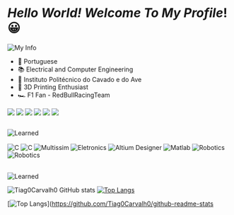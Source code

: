 
# ***Hello World! Welcome To My Profile***! 😀

![My Info](https://img.shields.io/badge/Information-D14836?style=for-the-badge&logo=&logoColor=white)




<ul>
<li>📍  Portuguese</li>
<li>📚 Electrical and Computer Engineering  </li>
<li>🏫 Instituto Politécnico do Cavado e do Ave  </li>
<li>📎  3D Printing Enthusiast </li>
<li>🏎️ F1 Fan - RedBullRacingTeam </li>
</ul>

<div>
<body>
<img align="center" src="https://img.shields.io/badge/Firefox_Browser-FF7139?style=for-the-badge&logo=Firefox-Browser&logoColor=white">
<img align="center" src="https://img.shields.io/badge/Visual_Studio-5C2D91?style=for-the-badge&logo=visual%20studio&logoColor=white">
<img align="center" src="https://img.shields.io/badge/Spotify-1ED760?&style=for-the-badge&logo=spotify&logoColor=white">
<img align="center" src="https://img.shields.io/badge/Intel-Core_i5_9th-0071C5?style=for-the-badge&logo=intel&logoColor=white">
<img align="center" src="https://img.shields.io/badge/NVIDIA-GTX1660TI-76B900?style=for-the-badge&logo=nvidia&logoColor=white">
<img align="center" src="https://img.shields.io/badge/Windows-0078D6?style=for-the-badge&logo=windows&logoColor=white">
<body>
</div>
<br>

![Learned](https://img.shields.io/badge/Knowledge-D14836?style=for-the-badge&logo=&logoColor=white)
<div style="display: inline_block"><br\>
 <img align="center" alt="C" src="https://img.shields.io/badge/C-00599C?style=for-the-badge&logo=c&logoColor=white">
 <img align="center" alt="C" src="https://img.shields.io/badge/C%2B%2B-00599C?style=for-the-badge&logo=c%2B%2B&logoColor=white">
  <img align="center" alt="Multissim" src="https://img.shields.io/badge/Multissim-F7DF1E?style=for-the-badge&logo=logoColor=black">
  <img align="center" alt="Eletronics" src="https://img.shields.io/badge/Eletronics-00B14F?style=for-the-badge&llogoColor=white">
  <img align="center" alt="Altium Designer" src="https://img.shields.io/badge/AltiumDesigner-E34F26?style=for-the-badge&logoColor=white">
  <img align="center" alt="Matlab" src="https://img.shields.io/badge/Matlab-777BB4?style=for-the-badge&logoColor=white">
  <img align="center" alt="Robotics" src="https://img.shields.io/badge/Robotics-000000?style=for-the-badge&logoColor=white">
  <img align="center" alt="Robotics" src="https://img.shields.io/badge/Arduino-00979D?style=for-the-badge&logo=Arduino&logoColor=white">
</div>
<br>

![Learned](https://img.shields.io/badge/Status-D14836?style=for-the-badge&logo=&logoColor=white)

![Tiag0Carvalh0 GitHub stats](https://github-readme-stats.vercel.app/api?username=Tiag0Carvalh0&show_icons=true&theme=dracula)
[![Top Langs](https://github-readme-stats.vercel.app/api/top-langs/?username=Tiag0Carvalh0&langs_count=8&layout=compact)](https://github.com/Tiag0Carvalh0/github-readme-stats)

[![Top Langs](https://github-readme-stats.vercel.app/api/top-langs/?username=Tiag0Carvalh0&langs_count=8)](https://github.com/Tiag0Carvalh0/github-readme-stats
